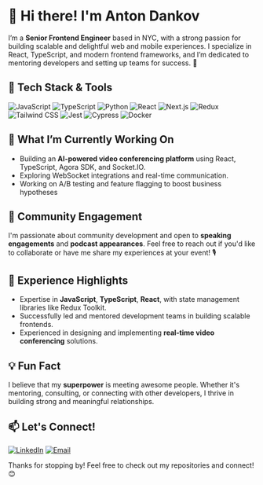 # 👋 Hi there! I'm Anton Dankov

I’m a **Senior Frontend Engineer** based in NYC, with a strong passion for building scalable and delightful web and mobile experiences. I specialize in React, TypeScript, and modern frontend frameworks, and I’m dedicated to mentoring developers and setting up teams for success. 🚀

## 🔧 Tech Stack & Tools
![JavaScript](https://img.shields.io/badge/JavaScript-F7DF1E?style=flat-square&logo=javascript&logoColor=black)
![TypeScript](https://img.shields.io/badge/TypeScript-3178C6?style=flat-square&logo=typescript&logoColor=white)
![Python](https://img.shields.io/badge/Python-3776AB?style=flat-square&logo=python&logoColor=white)
![React](https://img.shields.io/badge/React-61DAFB?style=flat-square&logo=react&logoColor=black)
![Next.js](https://img.shields.io/badge/Next.js-000000?style=flat-square&logo=nextdotjs&logoColor=white)
![Redux](https://img.shields.io/badge/Redux-764ABC?style=flat-square&logo=redux&logoColor=white)
![Tailwind CSS](https://img.shields.io/badge/TailwindCSS-06B6D4?style=flat-square&logo=tailwindcss&logoColor=white)
![Jest](https://img.shields.io/badge/Jest-C21325?style=flat-square&logo=jest&logoColor=white)
![Cypress](https://img.shields.io/badge/Cypress-17202C?style=flat-square&logo=cypress&logoColor=white)
![Docker](https://img.shields.io/badge/Docker-2496ED?style=flat-square&logo=docker&logoColor=white)

## 🌱 What I’m Currently Working On
- Building an **AI-powered video conferencing platform** using React, TypeScript, Agora SDK, and Socket.IO.
- Exploring WebSocket integrations and real-time communication.
- Working on A/B testing and feature flagging to boost business hypotheses

## 🎤 Community Engagement
I'm passionate about community development and open to **speaking engagements** and **podcast appearances**. Feel free to reach out if you'd like to collaborate or have me share my experiences at your event! 🎙️

## 💼 Experience Highlights
- Expertise in **JavaScript**, **TypeScript**, **React**, with state management libraries like Redux Toolkit.
- Successfully led and mentored development teams in building scalable frontends.
- Experienced in designing and implementing **real-time video conferencing** solutions.

## 💡 Fun Fact
I believe that my **superpower** is meeting awesome people. Whether it's mentoring, consulting, or connecting with other developers, I thrive in building strong and meaningful relationships.

## 📫 Let's Connect!
[![LinkedIn](https://img.shields.io/badge/LinkedIn-blue?style=flat-square&logo=linkedin)]([https://linkedin.com/in/yourprofile](https://www.linkedin.com/in/anton-dankov/))
[![Email](https://img.shields.io/badge/Email-D14836?style=flat-square&logo=gmail&logoColor=white)](mailto:antondankov.career@gmail.com)

Thanks for stopping by! Feel free to check out my repositories and connect! 😊
